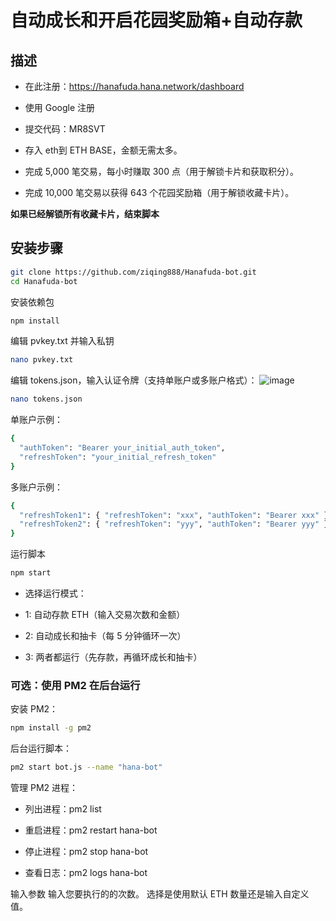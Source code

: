 # 自动成长和开启花园奖励箱+自动存款 


## 描述
- 在此注册：https://hanafuda.hana.network/dashboard
- 使用 Google 注册
- 提交代码：MR8SVT

- 存入 eth到 ETH BASE，金额无需太多。
- 完成 5,000 笔交易，每小时赚取 300 点（用于解锁卡片和获取积分）。
- 完成 10,000 笔交易以获得 643 个花园奖励箱（用于解锁收藏卡片）。

**如果已经解锁所有收藏卡片，结束脚本**

## 安装步骤
```bash
git clone https://github.com/ziqing888/Hanafuda-bot.git
cd Hanafuda-bot
```
安装依赖包
```bash
npm install

```
编辑 pvkey.txt 并输入私钥
```bash
nano pvkey.txt
```
编辑 tokens.json，输入认证令牌（支持单账户或多账户格式）：
![image](https://github.com/user-attachments/assets/c20f41fd-fe27-4038-b500-62b0f5c3f8be)

```bash
nano tokens.json
```
单账户示例：
```bash
{
  "authToken": "Bearer your_initial_auth_token",
  "refreshToken": "your_initial_refresh_token"
}
```

多账户示例：
```bash
{
  "refreshToken1": { "refreshToken": "xxx", "authToken": "Bearer xxx" },
  "refreshToken2": { "refreshToken": "yyy", "authToken": "Bearer yyy" }
}
```
运行脚本
```bash
npm start
```
- 选择运行模式：
- 1: 自动存款 ETH（输入交易次数和金额）

- 2: 自动成长和抽卡（每 5 分钟循环一次）

- 3: 两者都运行（先存款，再循环成长和抽卡）
### 可选：使用 PM2 在后台运行
安装 PM2：
```bash
npm install -g pm2
```
后台运行脚本：
```bash
pm2 start bot.js --name "hana-bot"
```
管理 PM2 进程：
- 列出进程：pm2 list

- 重启进程：pm2 restart hana-bot

- 停止进程：pm2 stop hana-bot

- 查看日志：pm2 logs hana-bot


输入参数
输入您要执行的的次数。
选择是使用默认 ETH 数量还是输入自定义值。




